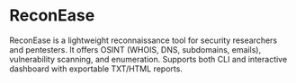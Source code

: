 # ReconEase
ReconEase is a lightweight reconnaissance tool for security researchers and pentesters. It offers OSINT (WHOIS, DNS, subdomains, emails), vulnerability scanning, and enumeration. Supports both CLI and interactive dashboard with exportable TXT/HTML reports.
